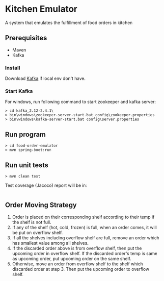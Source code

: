 # Kitchen Emulator

A system that emulates the fulfillment of food orders in kitchen

## Prerequisites
* Maven
* Kafka

### Install
Download [Kafka](https://kafka.apache.org/quickstart) if local env don't have.

### Start Kafka
For windows, run following command to start zookeeper and kafka server:
```
> cd kafka_2.12-2.4.1\
> bin\windows\zookeeper-server-start.bat config\zookeeper.properties
> bin\windows\kafka-server-start.bat config\server.properties
```

## Run program
```
> cd food-order-emulator
> mvn spring-boot:run
```

## Run unit tests
```
> mvn clean test
```
Test coverage (Jacoco) report will be in:
```

```

## Order Moving Strategy
1. Order is placed on their corresponding shelf according to their temp if the shelf is not full. 
2. If any of the shelf (hot, cold, frozen) is full, when an order comes, it will be put on overflow shelf.
3. If all the shelves including overflow shelf are full, remove an order which has smallest value among all shelves.
4. If the discarded order above is from overflow shelf, then put the upcoming order in overflow shelf. If the discarded order's 
temp is same as upcoming order, put upcoming order on the same shelf. 
5. Otherwise, move an order from overflow shelf to the shelf which discarded order at step 3.
Then put the upcoming order to overflow shelf.


